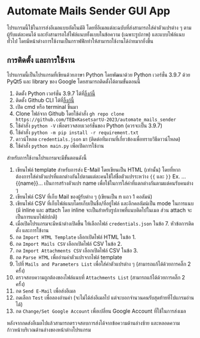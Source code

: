 # Automate Mails Sender GUI App
โปรแกรมนี้ใช้ในการส่งอีเมลแบบอัตโนมัติ โดยที่อีเมลแต่ละฉบับที่ส่งสามารถใส่ค่าตัวแปรต่าง ๆ ตามผู้รับแต่ละคนได้ และยังสามารถใส่ไฟล์แนบทั้งแบบในข้อความ (เฉพาะรูปภาพ) และแบบไฟล์แนบทั่วไป โดยมีหน้าต่างการใช้งานเป็นกราฟฟิกทำให้สามารถใช้งานได้ง่ายมากยิ่งขึ้น

## การติดตั้ง และการใช้งาน
โปรแกรมนี้เป็นโปรแกรมที่เขียนด้วยภาษา Python โดยพัฒนาด้วย Python เวอร์ชั่น 3.9.7 ด้วย PyQt5 และ library ของ Google โดยสามารถติดตั้งได้ตามขั้นตอนนี้
1. ติดตั้ง Python เวอร์ชั่น 3.9.7 ได้ที่[ลิ้งก์นี้](https://www.python.org/downloads/release/python-397/)
2. ติดตั้ง Github CLI ได้ที่[ลิ้งก์นี้](https://github.com/cli/cli/releases)
3. เปิด cmd หรือ terminal ขึ้นมา
4. Clone ไฟล์จาก Github โดยใช้คำสั่ง `gh repo clone https://github.com/TEDxKasetsartU-2023/automate_mails_sender`
5. ใช้คำสั่ง `python -V` เพื่อตรวจสอบเวอร์ชั่นของ Python (ควรจะเป็น 3.9.7)
6. ใช้คำสั่ง `python -m pip install -r requirement.txt`
7. ดาวน์โหลด `credentials.json` มา (ติดต่อทีมงานที่เกี่ยวข้องเพื่อทราบวิธีดาวน์โหลด)
8. ใช้คำสั่ง `python main.py` เพื่อเปิดการใช้งาน

สำหรับการใช้งานโปรแกรมจะมีขั้นตอนดังนี้
1. เขียนไฟล์ template สำหรับการส่ง E-Mail โดยเขียนเป็น HTML (เท่านั้น) โดยที่หากต้องการใส่ค่าตัวแปรที่แตกต่างกันไปตามแต่ละคนใช้ใส่ชื่อตัวแปรระหว่าง `{{` และ `}}` Ex. ...{{name}}... เป็นการสร้างตัวแปร name เพื่อใช้ในการใส่ค่าที่แตกต่างกันตามแต่คนรับคนต่าง ๆ
2. เขียนไฟล์ CSV ที่เก็บ Mail ของผู้รับต่าง ๆ (เขียนเป็น n แถว 1 คอลัมน์)
3. เขียนไฟล์ CSV ที่เก็บไฟล์แนบโดยเก็บเป็นชื่อ/ที่อยู่ไฟล์ และอีกคอลัมน์เป็น mode ในการแนบ (มี inline และ attach โดย inline จะเป็นสำหรับรูปภาพที่แนบติดไปในเมล ส่วน attach จะเป็นการแนบไฟล์ปกติ)
4. เมื่อเปิดโปรแกรมจะมีหน้าต่างเปิดขึ้น ให้เลือกไฟล์ `credentials.json` ในข้อ 7. หัวข้อการติดตั้ง และการใข้งาน
5. กด `Import HTML Template` เลือกเปิดไฟล์ HTML ในข้อ 1.
6. กด `Import Mails CSV` เลือกเปิดไฟล์ CSV ในข้อ 2.
7. กด `Import Attachments CSV` เลือกเปิดไฟล์ CSV ในข้อ 3.
8. กด `Parse HTML` เพื่ออ่านค่าตัวแปรจากไฟล์ template
9. ไปที่ `Mails and Parameters List` เพื่อใส่ค่าตัวแปรต่าง ๆ (สามารถแก้ได้ด้วยการคลิ๊ก 2 ครั้ง)
10. ตรวจสอบความถูกต้องของไฟล์แนบที่ `Attachments List` (สามารถแก้ได้ด้วยการคลิ๊ก 2 ครั้ง)
11. กด `Send E-Mail` เพื่อส่งอีเมล
12. กดเลือก `Test` เพื่อลองอ่านค่า (จะไม่ได้ส่งอีเมลไป แต่จะบอกจำนวนคนรับสุดท้ายที่โปแกรมอ่านได้)
13. กด `Change/Set Google Account` เพื่อเปลี่ยน Google Account ที่ใช้ในการส่งเมล

หลังจากกดส่งอีเมลไปแล้วสามารถตรวจสอบการส่งได้จากข้อความด้านล่างซ้าย และหลอดความก้าวหน้าบริเวณด้านล่างของหน้าต่างโปรแกรม
